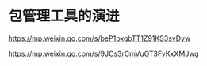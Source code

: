 # 包管理工具的演进

https://mp.weixin.qq.com/s/beP1bxgbTT1Z91KS3svDvw

https://mp.weixin.qq.com/s/9JCs3rCmVuGT3FvKxXMJwg
